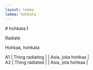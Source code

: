 ```yaml
---
layout: lemma
lemma: hohkata
---
```


<div class="sense">
# <span class="sensename">hohkata.1</span>

<span class="description">Radiate</span>

<span class="description">Hohkaa, hohkata</span>

A1 | Thing radiating |   | Asia, joka hohkaa |  
A2 | Thing radiated |   | Asia, jota hohkaa |  

</div>

